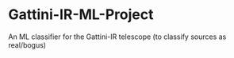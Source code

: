 # Gattini-IR-ML-Project
An ML classifier for the Gattini-IR telescope (to classify sources as real/bogus)

